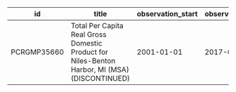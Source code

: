 | id          | title                                                                                         | observation_start   | observation_end   |
|-------------|-----------------------------------------------------------------------------------------------|---------------------|-------------------|
| PCRGMP35660 | Total Per Capita Real Gross Domestic Product for Niles-Benton Harbor, MI (MSA) (DISCONTINUED) | 2001-01-01          | 2017-01-01        |